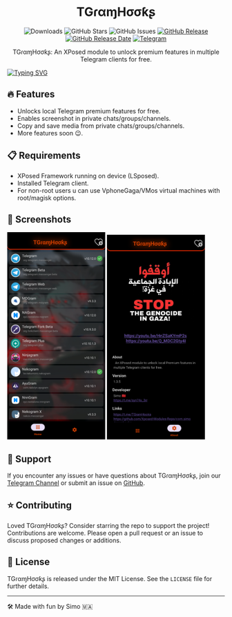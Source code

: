 <div align="center">
  


# TGɾαɱHσσƙʂ

![Downloads](https://img.shields.io/github/downloads/Xposed-Modules-Repo/com.simo.tgramhooks.HookInit/total)
![GitHub Stars](https://img.shields.io/github/stars/Xposed-Modules-Repo/com.simo.tgramhooks.HookInit)
![GitHub Issues](https://img.shields.io/github/issues/Xposed-Modules-Repo/com.simo.tgramhooks.HookInit)
[![GitHub Release](https://img.shields.io/github/v/release/Xposed-Modules-Repo/com.simo.tgramhooks.HookInit)](https://github.com/Xposed-Modules-Repo/com.simo.tgramhooks.HookInit/releases)
[![GitHub Release Date](https://img.shields.io/github/release-date/Xposed-Modules-Repo/com.simo.tgramhooks.HookInit)](https://github.com/Xposed-Modules-Repo/com.simo.tgramhooks/releases)
[![Telegram](https://img.shields.io/badge/Telegram-Channel-blue.svg?logo=telegram)](https://t.me/TGramHooks)

TGɾαɱHσσƙʂ: An XPosed module to unlock premium features in multiple Telegram clients for free.

</div>

[![Typing SVG](https://readme-typing-svg.herokuapp.com?font=Rowdies&size=30&duration=6000&pause=2000&color=F7F7F7&center=true&vCenter=true&random=true&width=435&lines=%F0%9F%87%B5%F0%9F%87%B8+FREE+PALESTINE+%E2%9D%A4%EF%B8%8F)](https://git.io/typing-svg)

</div>

## 🔥 Features

- Unlocks local Telegram premium features for free.
- Enables screenshot in private chats/groups/channels.
- Copy and save media from private chats/groups/channels.
- More features soon 😉.

## 📋 Requirements

- XPosed Framework running on device (LSposed).
- Installed Telegram client.
- For non-root users u can use VphoneGaga/VMos virtual machines with root/magisk options.

## 📱 Screenshots
<p float="Center">
  <img src="https://raw.githubusercontent.com/Xposed-Modules-Repo/com.simo.tgramhooks/main/1.png" width="45%" />
  <img src="https://raw.githubusercontent.com/Xposed-Modules-Repo/com.simo.tgramhooks/main/2.png" width="45%" /> 
</p>


## 💬 Support

If you encounter any issues or have questions about TGɾαɱHσσƙʂ, join our [Telegram Channel](https://t.me/TGramHooks) or submit an issue on [GitHub](https://github.com/Xposed-Modules-Repo/com.simo.tgramhooks.HookInit/issues).

## ⭐ Contributing

Loved TGɾαɱHσσƙʂ? Consider starring the repo to support the project! Contributions are welcome. Please open a pull request or an issue to discuss proposed changes or additions.

## 📝 License

TGɾαɱHσσƙʂ is released under the MIT License. See the `LICENSE` file for further details.

---

🛠️ Made with fun by Simo 🇲🇦

